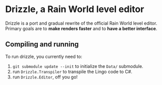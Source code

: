 # Drizzle, a Rain World level editor

Drizzle is a port and gradual rewrite of the official Rain World level editor. Primary goals are to **make renders faster** and to **have a better interface**.

## Compiling and running

To run drizzle, you currently need to:
1. `git submodule update --init` to initialize the `Data/` submodule.
2. run `Drizzle.Transpiler` to transpile the Lingo code to C#.
3. run `Drizzle.Editor`, off you go!